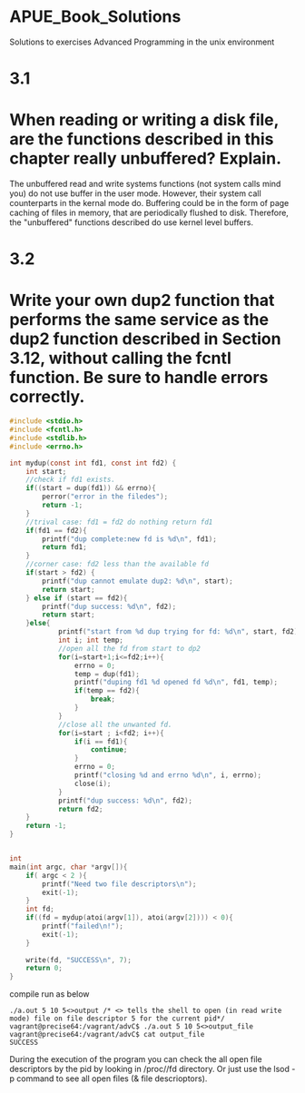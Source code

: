 # APUE_Book_Solutions
Solutions to exercises Advanced Programming in the unix environment 

# 3.1
# When reading or writing a disk file, are the functions described in this chapter really unbuffered? Explain.
The unbuffered read and write systems functions (not system calls mind you) do not use buffer in the user mode. However, their system call counterparts in the kernal mode do. Buffering could be in the form of page caching of files in memory, that are periodically flushed to disk. Therefore, the "unbuffered" functions described do use kernel level buffers. 

# 3.2
# Write your own dup2 function that performs the same service as the dup2 function described in Section 3.12, without calling the fcntl function. Be sure to handle errors correctly.
```c
#include <stdio.h>
#include <fcntl.h>
#include <stdlib.h>
#include <errno.h>

int mydup(const int fd1, const int fd2) {
	int start;
	//check if fd1 exists.
	if((start = dup(fd1)) && errno){
		perror("error in the filedes");
		return -1; 
	}
	//trival case: fd1 = fd2 do nothing return fd1
	if(fd1 == fd2){
		printf("dup complete:new fd is %d\n", fd1);
		return fd1;
	}
	//corner case: fd2 less than the available fd
	if(start > fd2) {
		printf("dup cannot emulate dup2: %d\n", start);
		return start;
	} else if (start == fd2){
		printf("dup success: %d\n", fd2);
		return start;
	}else{
			printf("start from %d dup trying for fd: %d\n", start, fd2);
			int i; int temp;
			//open all the fd from start to dp2
			for(i=start+1;i<=fd2;i++){
				errno = 0;
				temp = dup(fd1);
				printf("duping fd1 %d opened fd %d\n", fd1, temp);
				if(temp == fd2){
					break;
				}
			}	
			//close all the unwanted fd.
			for(i=start ; i<fd2; i++){
				if(i == fd1){
					continue;
				}
				errno = 0;
				printf("closing %d and errno %d\n", i, errno);
				close(i);
			}
			printf("dup success: %d\n", fd2);
			return fd2;	
	}
	return -1;
}


int
main(int argc, char *argv[]){
	if( argc < 2 ){
		printf("Need two file descriptors\n");
		exit(-1);
	}
	int fd;
	if((fd = mydup(atoi(argv[1]), atoi(argv[2]))) < 0){
		printf("failed\n!");
		exit(-1);
	}
	
	write(fd, "SUCCESS\n", 7);
	return 0;
}
```
compile run as below
```
./a.out 5 10 5<>output /* <> tells the shell to open (in read write mode) file on file descriptor 5 for the current pid*/
vagrant@precise64:/vagrant/advC$ ./a.out 5 10 5<>output_file
vagrant@precise64:/vagrant/advC$ cat output_file
SUCCESS
```
During the execution of the program you can check the all open file descriptors by the pid by looking in /proc/<pid>/fd directory. Or just use the lsod -p <pid> command to see all open files (& file descrioptors).
